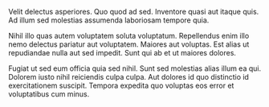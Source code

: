 Velit delectus asperiores. Quo quod ad sed. Inventore quasi aut itaque quis. Ad illum sed molestias assumenda laboriosam tempore quia.
 Nihil illo quas autem voluptatem soluta voluptatum. Repellendus enim illo nemo delectus pariatur aut voluptatem. Maiores aut voluptas. Est alias ut repudiandae nulla aut sed impedit. Sunt qui ab et ut maiores dolores.
 Fugiat ut sed eum officia quia sed nihil. Sunt sed molestias alias illum ea qui. Dolorem iusto nihil reiciendis culpa culpa. Aut dolores id quo distinctio id exercitationem suscipit. Tempora expedita quo voluptas eos error et voluptatibus cum minus.